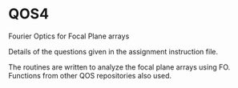 # QOS4
Fourier Optics for Focal Plane arrays

Details of the questions given in the assignment instruction file.

The routines are written to analyze the focal plane arrays using FO.
Functions from other QOS repositories also used.
